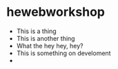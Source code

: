 hewebworkshop
=============

* This is a thing
* This is another thing
* What the hey hey, hey?
* This is something on develoment
* 